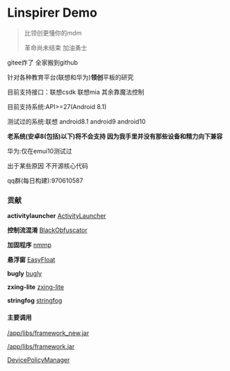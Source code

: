 
# Linspirer Demo 

> 比领创更懂你的mdm
> 
> 革命尚未结束 加油勇士
> <p align="right"></p>


gitee炸了 全家搬到github

针对各种教育平台(联想和华为)**领创**平板的研究



目前支持接口：联想csdk 联想mia 其余靠魔法控制 

目前支持系统:API>=27(Android 8.1)

测试过的系统:联想 android8.1 android9 android10

**老系统(安卓8(包括)以下)将不会支持 因为我手里并没有那些设备和精力向下兼容**

华为:仅在emui10测试过

出于某些原因 不开源核心代码

qq群(每日构建):970610587

### 贡献

**activitylauncher** [ActivityLauncher](https://github.com/butzist/ActivityLauncher)

**控制流混淆** [BlackObfuscator](https://github.com/CodingGay/BlackObfuscator-ASPlugin)

**加固程序** [nmmp](https://github.com/maoabc/nmmp)



**悬浮窗** [EasyFloat](https://github.com/princekin-f/EasyFloat)

**bugly** [bugly](https://bugly.qq.com/)

**zxing-lite** [zxing-lite](https://github.com/jenly1314/ZXingLite/)

**stringfog** [stringfog](https://github.com/MegatronKing/StringFog)

#### 主要调用

[/app/libs/framework_new.jar ](https://www.baidu.com)

[/app/libs/framework.jar ](https://www.baidu.com)

[DevicePolicyManager](https://developer.android.com/reference/android/app/admin/DevicePolicyManager)

